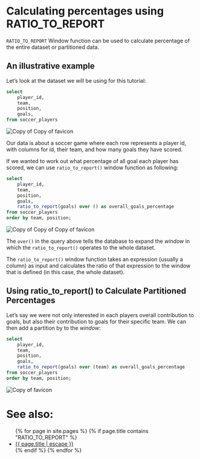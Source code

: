 # Calculating percentages using RATIO_TO_REPORT

`RATIO_TO_REPORT` Window function can be used to calculate percentage of the entire dataset or partitioned data.

## An illustrative example

Let’s look at the dataset we will be using for this tutorial:

```sql
select
    player_id,
    team,
    position,
    goals,
from soccer_players
```

![Copy of Copy of favicon](https://github.com/user-attachments/assets/b953283b-3504-42ab-80d8-202c03d14cd7)

Our data is about a soccer game where each row represents a player id, with columns for id, their team, and how many goals they have scored.

If we wanted to work out what percentage of all goal each player has scored, we can use `ratio_to_report()` window function as following:

```sql
select
    player_id,
    team,
    position,
    goals,
    ratio_to_report(goals) over () as overall_goals_percentage
from soccer_players
order by team, position;
```

![Copy of Copy of Copy of favicon](https://github.com/user-attachments/assets/c0219bc2-6030-4fcb-a34e-c8523c48d07c)


The `over()` in the query above tells the database to expand the _window_ in which the `ratio_to_report()` operates to the whole dataset.

The `ratio_to_report()` window function takes an expression (usually a column) as input and calculates the ratio of that expression to the window that is defined (in this case, the whole dataset).

## Using ratio_to_report() to Calculate Partitioned Percentages

Let’s say we were not only interested in each players overall contribution to goals, but also their contribution to goals for their specific team. We can then add a partition by to the _window_:

```sql
select
    player_id,
    team,
    position,
    goals,
    ratio_to_report(goals) over (team) as overall_goals_percentage
from soccer_players
order by team, position;
```

![Copy of favicon](https://github.com/user-attachments/assets/29fa93bc-61d8-436a-8d92-fc539fdbd243)

# See also:
<ul id="recent-articles">
{% for page in site.pages %}
    {% if page.title contains "RATIO_TO_REPORT" %}
    <li>
    <a href="{{ page.url | relative_url }}">{{ page.title | escape }}</a>
    </li>
    {% endif %}
{% endfor %}
</ul>
